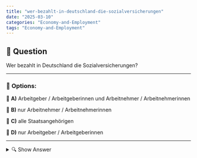 ```yaml
---
title: "wer-bezahlt-in-deutschland-die-sozialversicherungen"
date: "2025-03-10"
categories: "Economy-and-Employment"
tags: "Economy-and-Employment"
---
```


## 📌 **Question**

Wer bezahlt in Deutschland die Sozialversicherungen?



---

### 📝 **Options:**

🔘 **A)** Arbeitgeber / Arbeitgeberinnen und Arbeitnehmer / Arbeitnehmerinnen

🔘 **B)** nur Arbeitnehmer / Arbeitnehmerinnen

🔘 **C)** alle Staatsangehörigen

🔘 **D)** nur Arbeitgeber / Arbeitgeberinnen

---

<details>
  <summary>🔍 Show Answer</summary>

  <p>
💡  <b>Correct Answer:</b>  a
  </p>
  <p>
    📖<b>Explanation:</b>
    In Deutschland basiert das Sozialversicherungssystem auf einem gemeinsamen Finanzierungssystem zwischen Arbeitgebern und Arbeitnehmern. Die Sozialversicherungen umfassen Renten-, Kranken-, Pflege-, Arbeitslosen- und Unfallversicherung. Beide Parteien zahlen jeweils einen bestimmten Prozentsatz des Bruttolohns in diese Versicherungen ein. Dieses System stellt sicher, dass Arbeitnehmer im Krankheitsfall, bei Arbeitslosigkeit oder im Alter abgesichert sind, während Arbeitgeber durch Beiträge zur Unfallversicherung ihre Mitarbeiter schützen. Die gesetzliche Regelung bestimmt genau, wer welche Anteile trägt.
  </p>
</details>
